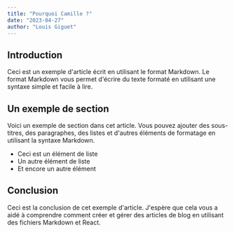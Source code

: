 ```yaml
---
title: "Pourquoi Camille ?"
date: "2023-04-27"
author: "Louis Giguet"
---
```


## Introduction

Ceci est un exemple d'article écrit en utilisant le format Markdown. Le format Markdown vous permet d'écrire du texte formaté en utilisant une syntaxe simple et facile à lire.

## Un exemple de section

Voici un exemple de section dans cet article. Vous pouvez ajouter des sous-titres, des paragraphes, des listes et d'autres éléments de formatage en utilisant la syntaxe Markdown.

- Ceci est un élément de liste
- Un autre élément de liste
- Et encore un autre élément

## Conclusion

Ceci est la conclusion de cet exemple d'article. J'espère que cela vous a aidé à comprendre comment créer et gérer des articles de blog en utilisant des fichiers Markdown et React.
